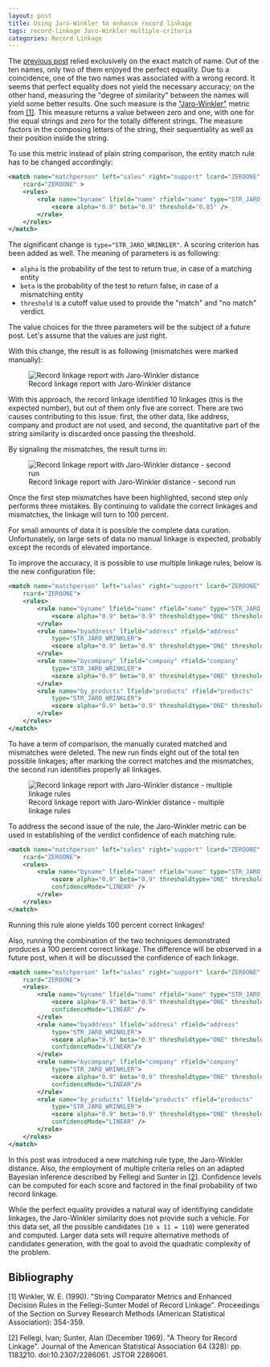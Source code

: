 ```yaml
---
layout: post
title: Using Jaro-Winkler to enhance record linkage
tags: record-linkage Jaro-Winkler multiple-criteria
categories: Record Linkage
---
```


The <a href="/reco-link/2015-10-28/Basic-Model/">previous post</a> relied exclusively on the exact match of name.  Out of the ten names, 
only two of them enjoyed the perfect equality. Due to a coincidence, one of the two names was associated with a wrong record. It seems that perfect equality does not yield the necessary accuracy; on the other hand, measuring the "degree of similarity" between the names will yield some better results. One such measure is the 
<a href="https://en.wikipedia.org/wiki/Jaro%E2%80%93Winkler_distance">"Jaro-Winkler"</a> metric from <a href="#b1">[1]</a>. This measure returns a value between zero and one, with one for the equal strings and zero for the totally different strings. The measure factors in the composing letters of the string, their sequentiality as well as their position inside the string.

To use this metric instead of plain string comparison, the entity match rule has to be changed accordingly:

```xml
<match name="matchperson" left="sales" right="support" lcard="ZEROONE"
	rcard="ZEROONE" >
	<rules>
		<rule name="byname" lfield="name" rfield="name" type="STR_JARO_WRINKLER"  >
			<score alpha="0.9" beta="0.9" threshold="0.85" />
		</rule>
	</rules>
</match>
```
The significant change is ```type="STR_JARO_WRINKLER"```. A scoring criterion has been added as well. The meaning of parameters is as following:
* ```alpha``` is the probability of the test to return true, in case of a matching entity
* ```beta``` is the probability of the test to return false, in case of a mismatching entity
* ```threshold``` is a cutoff value used to provide the "match" and "no match" verdict.

The value choices for the three parameters will be the subject of a future post. Let's assume that the values are just right.

With this change, the result is as following (mismatches were marked manually):

<figure>
    <img src="{{'/static/img/recolink/jw2.png' | prepend: site.baseurl | prepend: site.url }}" alt='Record linkage report with Jaro-Winkler distance' />
    <figcaption>Record linkage report with Jaro-Winkler distance</figcaption>
</figure>

With this approach, the record linkage identified 10 linkages (this is the expected number), but out of them only five are correct. There are two causes contributing to this issue: first, the other data, like address, company and product are not used, and second, the quantitative part of the string similarity is discarded once passing the threshold.

By signaling the mismatches, the result turns in:

<figure>
    <img src="{{'/static/img/recolink/jw3.png' | prepend: site.baseurl | prepend: site.url }}" alt='Record linkage report with Jaro-Winkler distance - second run' />
    <figcaption>Record linkage report with Jaro-Winkler distance - second run</figcaption>
</figure>

Once the first step mismatches have been highlighted, second step only performs three mistakes. By continuing to validate the correct linkages and mismatches, the linkage will turn to 100 percent.


For small amounts of data it is possible the complete data curation. Unfortunately, on large sets of data no manual linkage is expected, probably except the records of elevated importance.

To improve the accuracy, it is possible to use multiple linkage rules, below is the new configuration file:

```xml
<match name="matchperson" left="sales" right="support" lcard="ZEROONE"
	rcard="ZEROONE">
	<rules>
		<rule name="byname" lfield="name" rfield="name" type="STR_JARO_WRINKLER">
			<score alpha="0.9" beta="0.9" thresholdtype="ONE" threshold="0.85" />
		</rule>
		<rule name="byaddress" lfield="address" rfield="address"
			type="STR_JARO_WRINKLER">
			<score alpha="0.9" beta="0.9" thresholdtype="ONE" threshold="0.85" />
		</rule>
		<rule name="bycompany" lfield="company" rfield="company"
			type="STR_JARO_WRINKLER">
			<score alpha="0.9" beta="0.9" thresholdtype="ONE" threshold="0.85" />
		</rule>
		<rule name="by_products" lfield="products" rfield="products"
			type="STR_JARO_WRINKLER">
			<score alpha="0.9" beta="0.9" thresholdtype="ONE" threshold="0.85" />
		</rule>
	</rules>
</match>
```

To have a term of comparison, the manually curated matched and mismatches were deleted. The new run finds eight out of the total ten possible linkages; after marking the correct matches and the mismatches, the second run identifies properly all linkages.

<figure>
    <img src="{{'/static/img/recolink/jw_multi.png' | prepend: site.baseurl | prepend: site.url }}" alt='Record linkage report with Jaro-Winkler distance - multiple linkage rules' />
    <figcaption>Record linkage report with Jaro-Winkler distance - multiple linkage rules</figcaption>
</figure>


To address the second issue of the rule, the Jaro-Winkler metric can be used in establishing of the verdict confidence of each matching rule. 

```xml
<match name="matchperson" left="sales" right="support" lcard="ZEROONE"
	rcard="ZEROONE">
	<rules>
		<rule name="byname" lfield="name" rfield="name" type="STR_JARO_WRINKLER">
			<score alpha="0.9" beta="0.9" thresholdtype="ONE" threshold="0.85" 
			confidenceMode="LINEAR" />
		</rule>
	</rules>
</match>
```

Running this rule alone yields 100 percent correct linkages!

Also, running the combination of the two techniques demonstrated produces a 100 percent correct linkage. The difference will be observed in a future post, when it will be discussed the confidence of each linkage.

```xml
<match name="matchperson" left="sales" right="support" lcard="ZEROONE"
	rcard="ZEROONE">
	<rules>
		<rule name="byname" lfield="name" rfield="name" type="STR_JARO_WRINKLER">
			<score alpha="0.9" beta="0.9" thresholdtype="ONE" threshold="0.85" 
			confidenceMode="LINEAR" />
		</rule>
		<rule name="byaddress" lfield="address" rfield="address"
			type="STR_JARO_WRINKLER">
			<score alpha="0.9" beta="0.9" thresholdtype="ONE" threshold="0.85" 
			confidenceMode="LINEAR"/>
		</rule>
		<rule name="bycompany" lfield="company" rfield="company"
			type="STR_JARO_WRINKLER">
			<score alpha="0.9" beta="0.9" thresholdtype="ONE" threshold="0.85" 
			confidenceMode="LINEAR"/>
		</rule>
		<rule name="by_products" lfield="products" rfield="products"
			type="STR_JARO_WRINKLER">
			<score alpha="0.9" beta="0.9" thresholdtype="ONE" threshold="0.85" 
			confidenceMode="LINEAR" />
		</rule>
	</rules>
</match>
```

In this post was introduced a new matching rule type, the Jaro-Winkler distance. Also, the employment of multiple criteria relies on an adapted Bayesian inference described by Fellegi and Sunter in <a href="#b2">[2]</a>. Confidence levels can be computed for each score and factored in the final probability of two record linkage.

While the perfect equality provides a natural way of identifiying candidate linkages, the Jaro-Winkler similarity does not provide such a vehicle. For this data set, all the possible candidates (```10 x 11 = 110```) were generated and computed. Larger data sets will require alternative methods of candidates generation, with the goal to avoid the quadratic complexity of the problem. 


<h2> Bibliography </h2>

<a name="b1"></a>[1] Winkler, W. E. (1990). "String Comparator Metrics and Enhanced Decision Rules in the Fellegi-Sunter Model of Record Linkage". Proceedings of the Section on Survey Research Methods (American Statistical Association): 354-359.

<a name="b1"></a> [2] Fellegi, Ivan; Sunter, Alan (December 1969). "A Theory for Record Linkage". Journal of the American Statistical Association 64 (328): pp. 1183ֱ210. doi:10.2307/2286061. JSTOR 2286061.
